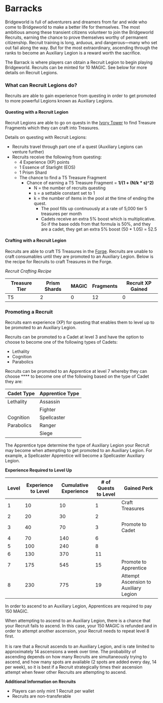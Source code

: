 # Barracks

Bridgeworld is full of adventurers and dreamers from far and wide who come to Bridgeworld to make a better life for themselves. The most ambitious among these transient citizens volunteer to join the Bridgeworld Recruits, earning the chance to prove themselves worthy of permanent citizenship. Recruit training is long, arduous, and dangerous—many who set out fail along the way. But for the most extraordinary, ascending through the ranks to become an Auxiliary Legion is a reward worth the sacrifice.

The Barrack is where players can obtain a Recruit Legion to begin playing Bridgeworld. Recruits can be minted for 10 MAGIC. See below for more details on Recruit Legions.&#x20;

### What can Recruit Legions do?

Recruits are able to gain experience from questing in order to get promoted to more powerful Legions known as Auxiliary Legions.&#x20;

#### Questing with a Recruit Legion

Recruit Legions are able to go on quests in the [Ivory Tower](https://docs.treasure.lol/cartridges/bridgeworld/ivory-tower) to find Treasure Fragments which they can craft into Treasures.&#x20;

Details on questing with Recruit Legions:

* Recruits travel through part one of a quest (Auxiliary Legions can venture further)
* Recruits receive the following from questing:&#x20;
  * 4 Experience (XP) points
  * 1 Essence of Starlight (EOS)
  * 1 Prism Shard
  * The chance to find a T5 Treasure Fragment
    * Chance of earning a T5 Treasure Fragment = **1/(1 + (N/k \* s)^2)**&#x20;
      * N = the number of recruits questing
      * s = a settable constant set to 1
      * k =  the number of items in the pool at the time of ending the quest.&#x20;
        * The pool fills up continuously at a rate of 5,000 tier 5 treasures per month
        * Cadets receive an extra 5% boost which is multiplicative. So if the base odds from that formula is 50%, and they are a cadet, they get an extra 5% boost (50 \* 1.05) = 52.5

#### Crafting with a Recruit Legion

Recruits are able to craft T5 Treasures in the [Forge](https://docs.treasure.lol/cartridges/bridgeworld/the-forge/crafting-treasures). Recruits are unable to craft consumables until they are promoted to an Auxiliary Legion.  Below is the recipe for Recruits to craft Treasures in the Forge.&#x20;

_Recruit Crafting Recipe_

| Treasure Tier | Prism Shards | MAGIC | Fragments | Recruit XP Gained |
| ------------- | ------------ | ----- | --------- | ----------------- |
| T5            | 2            | 0     | 12        | 0                 |

### Promoting a Recruit

Recruits earn experience (XP) for questing that enables them to level up to be promoted to an Auxiliary Legion.&#x20;

Recruits can be promoted to a Cadet at level 3 and have the option to choose to become one of the following types of Cadets:&#x20;

* Lethality
* Cognition
* Parabolics

Recruits can be promoted to an Apprentice at level 7 whereby they can choose **** to become one of the following based on the type of Cadet they are:&#x20;

| Cadet Type | Apprentice Type |
| ---------- | --------------- |
| Lethality  | Assassin        |
|            | Fighter         |
| Cognition  | Spellcaster     |
| Parabolics | Ranger          |
|            | Siege           |

The Apprentice type determine the type of Auxiliary Legion your Recruit may become when attempting to get promoted to an Auxiliary Legion. For example, a Spellcaster Apprentice will become a Spellcaster Auxiliary Legion.

**Experience Required to Level Up**

| Level | Experience to Level | Cumulative Experience | # of Quests to Level | Gained Perk                           |
| ----- | ------------------- | --------------------- | -------------------- | ------------------------------------- |
| 1     | 10                  | 10                    | 1                    | Craft Treasures                       |
| 2     | 20                  | 30                    | 2                    |                                       |
| 3     | 40                  | 70                    | 3                    | Promote to Cadet                      |
| 4     | 70                  | 140                   | 6                    |                                       |
| 5     | 100                 | 240                   | 8                    |                                       |
| 6     | 130                 | 370                   | 11                   |                                       |
| 7     | 175                 | 545                   | 15                   | Promote to Apprentice                 |
| 8     | 230                 | 775                   | 19                   | Attempt Ascension to Auxiliary Legion |

In order to ascend to an Auxiliary Legion, Apprentices are required to pay 150 MAGIC.&#x20;

When attempting to ascend to an Auxiliary Legion, there is a chance that your Recruit fails to ascend. In this case, your 150 MAGIC is refunded and in order to attempt another ascension, your Recruit needs to repeat level 8 first. \
\
It is rare that a Recruit ascends to an Auxiliary Legion, and is rate limited to approximately 14 ascensions a week over time. The probability of ascending depends on how many Recruits are simultaneously trying to ascend, and how many spots are available (2 spots are added every day, 14 per week), so it is best if a Recruit strategically times their ascension attempt when fewer other Recruits are attempting to ascend.



**Additional Information on Recruits**

* Players can only mint 1 Recruit per wallet
* Recruits are non-transferable&#x20;
